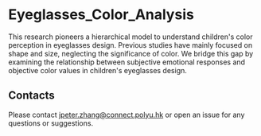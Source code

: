 # Eyeglasses_Color_Analysis
This research pioneers a hierarchical model to understand children's color perception in eyeglasses design. Previous studies have mainly focused on shape and size, neglecting the significance of color. We bridge this gap by examining the relationship between subjective emotional responses and objective color values in children's eyeglasses design. 

## Contacts
Please contact  jpeter.zhang@connect.polyu.hk  or open an issue for any questions or suggestions.
